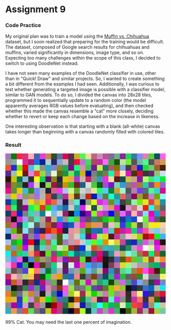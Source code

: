 # Assignment 9

### Code Practice

My original plan was to train a model using the [Muffin vs. Chihuahua](https://www.kaggle.com/datasets/samuelcortinhas/muffin-vs-chihuahua-image-classification) dataset, but I soon realized that preparing for the training would be difficult. The dataset, composed of Google search results for chihuahuas and muffins, varied significantly in dimensions, image type, and so on. Expecting too many challenges within the scope of this class, I decided to switch to using DoodleNet instead.

I have not seen many examples of the DoodleNet classifier in use, other than in "Quick! Draw" and similar projects. So, I wanted to create something a bit different from the examples I had seen. Additionally, I was curious to test whether generating a targeted image is possible with a classifier model, similar to GAN models. To do so, I divided the canvas into 28x28 tiles, programmed it to sequentially update to a random color (the model apparently averages RGB values before evaluating), and then checked whether this made the canvas resemble a "cat" more closely, deciding whether to revert or keep each change based on the increase in likeness.

One interesting observation is that starting with a blank (all-white) canvas takes longer than beginning with a canvas randomly filled with colored tiles.

### Result

<img src="./0.png" width="600px"/>

99% Cat. You may need the last one percent of imagination.
